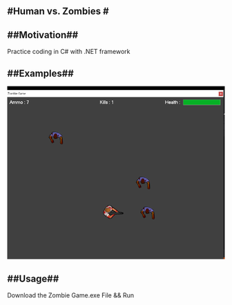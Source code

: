 #Human vs. Zombies #
---

##Motivation##
---
Practice coding in C# with .NET framework  

##Examples##
---
![Screenshot of gameplay](https://github.com/becjohnson/HumanVsZombies/blob/main/Images/HumanvsZombiescrnsht.png)

##Usage##
---
Download the Zombie Game.exe File && Run

